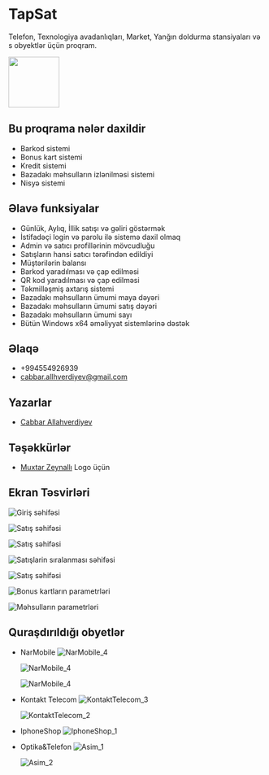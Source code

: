# TapSat 

Telefon, Texnologiya avadanlıqları, Market, Yanğın doldurma stansiyaları və s obyektlər üçün proqram.


<img src="https://github.com/Cabbar-Allahverdiyev/TapSat/blob/master/Reaadme_Images/TapsatLogo.svg?raw=true"  width="100" > 

<!-- ![Logo](https://github.com/Cabbar-Allahverdiyev/TapSat/blob/master/Reaadme_Images/TapsatLogo.svg?raw=true) -->

    





  ## Bu proqrama nələr daxildir

- Barkod sistemi
- Bonus kart sistemi
- Kredit sistemi
- Bazadakı məhsulların izlənilməsi sistemi
- Nisyə sistemi

## Əlavə funksiyalar

- Günlük, Aylıq, İllik satışı və gəliri göstərmək 
- İstifadəçi login və parolu ilə sistemə daxil olmaq
- Admin və satıcı profillərinin  mövcudluğu
- Satışların hansi satıcı tərəfindən edildiyi
- Müştərilərin balansı
- Barkod yaradılması və çap edilməsi
- QR kod yaradılması və çap edilməsi
- Təkmilləşmiş axtarış sistemi
- Bazadakı məhsulların ümumi maya dəyəri
- Bazadakı məhsulların ümumi satış dəyəri 
- Bazadakı məhsulların ümumi sayı
- Bütün Windows x64 əməliyyat sistemlərinə dəstək

## Əlaqə

- +994554926939
- [cabbar.allhverdiyev@gmail.com](cabbar.allhverdiyev@gmail.com)



  
## Yazarlar  

- [Cabbar Allahverdiyev](https://www.instagram.com/c_allahverdiyev_/?hl=tr) 

## Təşəkkürlər

- [Muxtar Zeynallı](https://www.instagram.com/muxtarzeynalli/?hl=tr) Logo üçün

  
## Ekran Təsvirləri

![Giriş səhifəsi](https://github.com/Cabbar-Allahverdiyev/TapSat_Readme/blob/main/Reaadme_Images/TapSat_GirisSehifesi.png?raw=true)


![Satış səhifəsi](https://github.com/Cabbar-Allahverdiyev/TapSat_Readme/blob/main/Reaadme_Images/Satis_sehifesi.png?raw=true)


![Satış səhifəsi](https://github.com/Cabbar-Allahverdiyev/TapSat_Readme/blob/main/Reaadme_Images/SebteElaveEdildi.png?raw=true)

![Satışlarin sıralanması səhifəsi](https://github.com/Cabbar-Allahverdiyev/TapSat_Readme/blob/main/Reaadme_Images/Isarelenmis.png?raw=true)

![Satış səhifəsi](https://github.com/Cabbar-Allahverdiyev/TapSat_Readme/blob/main/Reaadme_Images/SebteElaveEdildi.png?raw=true)

![Bonus kartların parametrləri](https://github.com/Cabbar-Allahverdiyev/TapSat_Readme/blob/main/Reaadme_Images/BonusKartParametrleri.png?raw=true)

![Məhsulların parametrləri](https://github.com/Cabbar-Allahverdiyev/TapSat_Readme/blob/main/Reaadme_Images/Mehsullarin_PAramterleri.png?raw=true)

## Quraşdırıldığı obyetlər
- NarMobile 
  ![NarMobile_4](https://github.com/Cabbar-Allahverdiyev/TapSat_Readme/blob/main/Reaadme_Images/StoreImages/NarMobile_4.jpeg?raw=true)

  ![NarMobile_4](https://github.com/Cabbar-Allahverdiyev/TapSat_Readme/blob/main/Reaadme_Images/StoreImages/NarMobile_3.jpeg?raw=true) 

  ![NarMobile_4](https://github.com/Cabbar-Allahverdiyev/TapSat_Readme/blob/main/Reaadme_Images/StoreImages/NarMobile_1.jpeg?raw=true)


- Kontakt Telecom
  ![KontaktTelecom_3](https://github.com/Cabbar-Allahverdiyev/TapSat_Readme/blob/main/Reaadme_Images/StoreImages/KontaktTelekom_3.jpeg?raw=true)

  ![KontaktTelecom_2](https://github.com/Cabbar-Allahverdiyev/TapSat_Readme/blob/main/Reaadme_Images/StoreImages/KontaktTelekom_2.jpeg?raw=true)

- IphoneShop 
  ![IphoneShop_1](https://github.com/Cabbar-Allahverdiyev/TapSat_Readme/blob/main/Reaadme_Images/StoreImages/IphoneShop_1.jpeg?raw=true)

- Optika&Telefon
  ![Asim_1](https://github.com/Cabbar-Allahverdiyev/TapSat_Readme/blob/main/Reaadme_Images/StoreImages/Asim_1.jpeg?raw=true)

  ![Asim_2](https://github.com/Cabbar-Allahverdiyev/TapSat_Readme/blob/main/Reaadme_Images/StoreImages/Asim_2.jpeg?raw=true)





  
